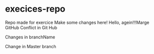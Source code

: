 # execices-repo
Repo made for exercice
Make some changes here!
Hello, agein!!!Marge
GitHub
Conflict in Git Hub

Changes in branchName

Change in Master branch
